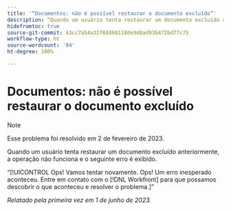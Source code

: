 ```yaml
---
title: '“Documentos: não é possível restaurar o documento excluído”'
description: “Quando um usuário tenta restaurar um documento excluído anteriormente, a operação não funciona e o erro ‘Ops!’ é exibido.”
hidefromtoc: true
source-git-commit: 43cc7a54a32f68460118de9d8ad93b472bd77c75
workflow-type: ht
source-wordcount: '84'
ht-degree: 100%

---
```



# Documentos: não é possível restaurar o documento excluído

>[!NOTE]
>
>Esse problema foi resolvido em 2 de fevereiro de 2023.

<!-- On WF and WFP TOCs-->

Quando um usuário tenta restaurar um documento excluído anteriormente, a operação não funciona e o seguinte erro é exibido.

“[!UICONTROL Ops! Vamos tentar novamente. Ops! Um erro inesperado aconteceu. Entre em contato com o [!DNL Workfront] para que possamos descobrir o que aconteceu e resolver o problema.]”

_Relatado pela primeira vez em 1 de junho de 2023._

